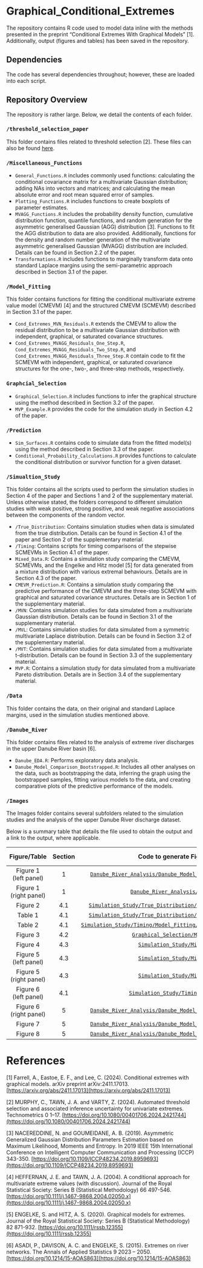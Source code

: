 # **Graphical_Conditional_Extremes**

The repository contains R code used to model data inline with the methods presented in the preprint “Conditional Extremes With Graphical Models” [1]. Additionally, output (figures and tables) has been saved in the repository.

## **Dependencies**

The code has several dependencies throughout; however, these are loaded into each script.

## **Repository Overview**

The repository is rather large. Below, we detail the contents of each folder.

### `/threshold_selection_paper`

This folder contains files related to threshold selection [2]. These files can also be found [here](https://github.com/conor-murphy4/automated_threshold_selection/tree/main/src).

### `/Miscellaneous_Functions`

- `General_Functions.R` includes commonly used functions: calculating the conditional covariance matrix for a multivariate Gaussian distribution; adding NAs into vectors and matrices; and calculating the mean absolute error and root mean squared error of samples.
- `Plotting_Functions.R` includes functions to create boxplots of parameter estimates.
- `MVAGG_Functions.R` includes the probability density function, cumulative distribution function, quantile functions, and random generation for the asymmetric generalised Gaussian (AGG) distribution [3]. Functions to fit the AGG distribution to data are also provided. Additionally, functions for the density and random number generation of the multivariate asymmetric generalised Gaussian (MVAGG) distribution are included. Details can be found in Section 2.2 of the paper.
- `Transformations.R` includes functions to marginally transform data onto standard Laplace margins using the semi-parametric approach described in Section 3.1 of the paper.

### `/Model_Fitting`

This folder contains functions for fitting the conditional multivariate extreme value model (CMEVM) [4] and the structured CMEVM (SCMEVM) described in Section 3.1 of the paper. 

- `Cond_Extremes_MVN_Residuals.R` extends the CMEVM to allow the residual distribution to be a multivariate Gaussian distribution with independent, graphical, or saturated covariance structures.
- `Cond_Extremes_MVAGG_Residuals_One_Step.R`, `Cond_Extremes_MVAGG_Residuals_Two_Step.R`, and `Cond_Extremes_MVAGG_Residuals_Three_Step.R` contain code to fit the SCMEVM with independent, graphical, or saturated covariance structures for the one-, two-, and three-step methods, respectively.

### `Graphcial_Selection`

- `Graphical_Selection.R` includes functions to infer the graphical structure using the method described in Section 3.2 of the paper.
- `MVP_Example.R` provides the code for the simulation study in Section 4.2 of the paper.


### `/Prediction`

- `Sim_Surfaces.R` contains code to simulate data from the fitted model(s) using the method described in Section 3.3 of the paper.
- `Conditional_Probability_Calculations.R` provides functions to calculate the conditional distribution or survivor function for a given dataset.

### `/Simualtion_Study`

This folder contains all the scripts used to perform the simulation studies in Section 4 of the paper and Sections 1 and 2 of the supplementary material. Unless otherwise stated, the folders correspond to different simulation studies with weak positive, strong positive, and weak negative associations between the components of the random vector.

- `/True_Distribution`: Contains simulation studies when data is simulated from the true distribution. Details can be found in Section 4.1 of the paper and Section 2 of the supplementary material.
- `/Timing`: Contains scripts for timing comparisons of the stepwise SCMEVMs in Section 4.1 of the paper.
- `Mixed_Data.R`: Contains a simulation study comparing the CMEVM, SCMEVMs, and the Engelke and Hitz model [5] for data generated from a mixture distribution with various extremal behaviours. Details are in Section 4.3 of the paper.
- `CMEVM_Prediction.R`: Contains a simulation study comparing the predictive performance of the CMEVM and the three-step SCMEVM with graphical and saturated covariance structures. Details are in Section 1 of the supplementary material.
- `/MVN`: Contains simulation studies for data simulated from a multivariate Gaussian distribution. Details can be found in Section 3.1 of the supplementary material.
- `/MVL`: Contains simulation studies for data simulated from a symmetric multivariate Laplace distribution. Details can be found in Section 3.2 of the supplementary material.
- `/MVT`: Contains simulation studies for data simulated from a multivariate t-distribution. Details can be found in Section 3.3 of the supplementary material.
- `MVP.R`: Contains a simulation study for data simulated from a multivariate Pareto distribution. Details are in Section 3.4 of the supplementary material.

### `/Data`

This folder contains the data, on their original and standard Laplace margins, used in the simulation studies mentioned above.

### `/Danube_River`

This folder contains files related to the analysis of extreme river discharges in the upper Danube River basin [6].

- `Danube_EDA.R`: Performs exploratory data analysis.
- `Danube_Model_Comparison_Bootstrapped.R`: Includes all other analyses on the data, such as bootstrapping the data, inferring the graph using the bootstrapped samples, fitting various models to the data, and creating comparative plots of the predictive performance of the models.

### `/Images`

The Images folder contains several subfolders related to the simulation studies and the analysis of the upper Danube River discharge dataset.

Below is a summary table that details the file used to obtain the output and a link to the output, where applicable. 

| Figure/Table | Section | Code to generate Figure/Table | Link to Output | 
| :-----: | :-----: | :-----: | :-----: |
| Figure 1 <br>(left panel) | 1 | [`Danube_River_Analysis/Danube_Model_Comparison_Bootstrapped.R`](https://github.com/AidenFarrell/Graphical_Conditional_Extremes/blob/main/Danube_River_Analysis/Danube_Model_Comparison_Bootstrapped.R) | [Figure](https://github.com/AidenFarrell/Graphical_Conditional_Extremes/blob/main/Images/Danube/Bootstrapped_Ouput/Danube_River.pdf) | 
| Figure 1 <br>(right panel) | 1 | [`Danube_River_Analysis/Danube_EDA.R`](https://github.com/AidenFarrell/Graphical_Conditional_Extremes/blob/main/Danube_River_Analysis/Danube_EDA.R) | [Figure](https://github.com/AidenFarrell/Graphical_Conditional_Extremes/blob/main/Images/Danube/Inference_On_Data/EDA.pdf) |
| Figure 2 | 4.1 | [`Simulation_Study/True_Distribution/True_Dist_Low_Dependence.R`](https://github.com/AidenFarrell/Graphical_Conditional_Extremes/blob/main/Simulation_Study/True_Distribution/True_Dist_Low_Dependence.R) | [Figure](https://github.com/AidenFarrell/Graphical_Conditional_Extremes/blob/main/Images/Simulation_Study/True_Distribution/Low_Dependence/Alpha.pdf) | 
| Table 1 | 4.1 | [`Simulation_Study/True_Distribution/True_Dist_Low_Dependence.R`](https://github.com/AidenFarrell/Graphical_Conditional_Extremes/blob/main/Simulation_Study/True_Distribution/True_Dist_Low_Dependence.R) | N/A | 
| Table 2 | 4.1 | [`Simulation_Study/Timing/Model_Fitting/Timing_Large_Sparse_Graphs.R`](https://github.com/AidenFarrell/Graphical_Conditional_Extremes/blob/main/Simulation_Study/Timing/Model_Fitting/Timing_Large_Sparse_Graphs.R) | N/A | 
| Figure 3 | 4.2 | [`Graphical_Selection/MVP_Example.R`](https://github.com/AidenFarrell/Graphical_Conditional_Extremes/blob/main/Graphical_Selection/MVP_Example.R) | [Folder](https://github.com/AidenFarrell/Graphical_Conditional_Extremes/tree/main/Images/Simulation_Study/Graphical_Selection) | 
| Figure 4 | 4.3 | [`Simulation_Study/Mixed_Data.R`](https://github.com/AidenFarrell/Graphical_Conditional_Extremes/blob/main/Simulation_Study/Mixed_Data.R) | [Figure](https://github.com/AidenFarrell/Graphical_Conditional_Extremes/blob/main/Images/Simulation_Study/Mixed_Data/Gamma.pdf) | 
| Figure 5 <br>(left panel) | 4.3 | [`Simulation_Study/Mixed_Data.R`](https://github.com/AidenFarrell/Graphical_Conditional_Extremes/blob/main/Simulation_Study/Mixed_Data.R) | [Figure](https://github.com/AidenFarrell/Graphical_Conditional_Extremes/blob/main/Images/Simulation_Study/Mixed_Data/Probabilities/Site_3/Prob_5.pdf) |
| Figure 5 <br>(right panel) | 4.3 | [`Simulation_Study/Mixed_Data.R`](https://github.com/AidenFarrell/Graphical_Conditional_Extremes/blob/main/Simulation_Study/Mixed_Data.R) | [Figure](https://github.com/AidenFarrell/Graphical_Conditional_Extremes/blob/main/Images/Simulation_Study/Mixed_Data/Probabilities/Site_3/Prob_6.pdf) |
| Figure 6 <br>(left panel) | 4.1 | [`Simulation_Study/Timing/Time_plot.R`](https://github.com/AidenFarrell/Graphical_Conditional_Extremes/blob/main/Simulation_Study/Timing/Time_plot.R) | [Figure](https://github.com/AidenFarrell/Graphical_Conditional_Extremes/blob/main/Images/Simulation_Study/Time_Graph.pdf) | 
| Figure 6 <br>(right panel) | 5 | [`Danube_River_Analysis/Danube_Model_Comparison_Bootstrapped.R`](https://github.com/AidenFarrell/Graphical_Conditional_Extremes/blob/main/Danube_River_Analysis/Danube_Model_Comparison_Bootstrapped.R) | [Figure](https://github.com/AidenFarrell/Graphical_Conditional_Extremes/blob/main/Images/Danube/Bootstrapped_Ouput/Danube_Inferred_Glasso_Residuals.pdf) | 
| Figure 7 | 5 | [`Danube_River_Analysis/Danube_Model_Comparison_Bootstrapped.R`](https://github.com/AidenFarrell/Graphical_Conditional_Extremes/blob/main/Danube_River_Analysis/Danube_Model_Comparison_Bootstrapped.R) | [Figure](https://github.com/AidenFarrell/Graphical_Conditional_Extremes/blob/main/Images/Danube/Bootstrapped_Ouput/Chi_Comp.pdf) | 
| Figure 8 | 5 | [`Danube_River_Analysis/Danube_Model_Comparison_Bootstrapped.R`](https://github.com/AidenFarrell/Graphical_Conditional_Extremes/blob/main/Danube_River_Analysis/Danube_Model_Comparison_Bootstrapped.R) | [Figure](https://github.com/AidenFarrell/Graphical_Conditional_Extremes/blob/main/Images/Danube/Bootstrapped_Ouput/Bias_ETA_80_CMEVM_Graph.pdf) | 

# **References**

[1] Farrell, A., Eastoe, E. F., and Lee, C. (2024). Conditional extremes with graphical models. arXiv preprint arXiv:2411.17013. [https://arxiv.org/abs/2411.17013](https://arxiv.org/abs/2411.17013)

[2] MURPHY, C., TAWN, J. A. and VARTY, Z. (2024). Automated threshold selection and associated inference uncertainty for univariate extremes. Technometrics 0 1–17. [https://doi.org/10.1080/00401706.2024.2421744](https://doi.org/10.1080/00401706.2024.2421744)

[3] NACEREDDINE, N. and GOUMEIDANE, A. B. (2019). Asymmetric Generalized Gaussian Distribution Parameters Estimation based on Maximum Likelihood, Moments and Entropy. In 2019 IEEE 15th International Conference on Intelligent Computer Communication and Processing (ICCP) 343-350. [https://doi.org/10.1109/ICCP48234.2019.8959693](https://doi.org/10.1109/ICCP48234.2019.8959693)

[4] HEFFERNAN, J. E. and TAWN, J. A. (2004). A conditional approach for multivariate extreme values (with discussion). Journal of the Royal Statistical Society: Series B (Statistical Methodology) 66 497-546. [https://doi.org/10.1111/j.1467-9868.2004.02050.x](https://doi.org/10.1111/j.1467-9868.2004.02050.x)

[5] ENGELKE, S. and HITZ, A. S. (2020). Graphical models for extremes. Journal of the Royal Statistical Society: Series B (Statistical Methodology) 82 871-932. [https://doi.org/10.1111/rssb.12355](https://doi.org/10.1111/rssb.12355)

[6] ASADI, P., DAVISON, A. C. and ENGELKE, S. (2015). Extremes on river networks. The Annals of Applied Statistics 9 2023 – 2050. [https://doi.org/10.1214/15-AOAS863](https://doi.org/10.1214/15-AOAS863)

